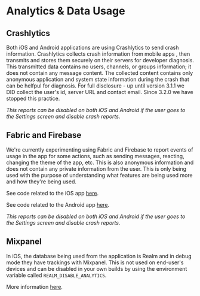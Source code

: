 # Analytics & Data Usage

## Crashlytics

Both iOS and Android applications are using Crashlytics to send crash information. Crashlytics collects crash information from mobile apps , then transmits and stores them securely on their servers for developer diagnosis. This transmitted data contains no users, channels, or groups information; it does not contain any message content. The collected content contains only anonymous application and system state information during the crash that can be helfpul for diagnosis.  For full disclosure - up until version 3.1.1  we DID collect the user's id, server URL and contact email. Since 3.2.0 we have stopped this practice.

_This reports can be disabled on both iOS and Android if the user goes to the Settings screen and disable crash reports._

## Fabric and Firebase

We're currently experimenting using Fabric and Firebase to report events of usage in the app for some actions, such as sending messages, reacting, changing the theme of the app, etc. This is also anonymous information and does not contain any private information from the user. This is only being used with the purpose of understanding what features are being used more and how they're being used.

See code related to the iOS app [here](https://github.com/RocketChat/Rocket.Chat.iOS/blob/develop/Rocket.Chat/Managers/AnalyticsManager.swift).

See code related to the Android app [here](https://github.com/RocketChat/Rocket.Chat.Android/blob/develop/app/src/main/java/chat/rocket/android/analytics/AnalyticsManager.kt).

_This reports can be disabled on both iOS and Android if the user goes to the Settings screen and disable crash reports._

## Mixpanel

In iOS, the database being used from the application is Realm and in debug mode they have trackings with Mixpanel. This is not used on end-user's devices and can be disabled in your own builds by using the environment variable called `REALM_DISABLE_ANALYTICS`.

More information [here](https://github.com/realm/realm-cocoa/blob/dbd9284440827f085108d5e12c03fdca1db4fd56/Realm/RLMAnalytics.hpp#L23-L25).
